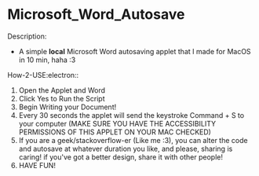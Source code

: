 # Microsoft_Word_Autosave

Description:
- A simple **local** Microsoft Word autosaving applet that I made for MacOS in 10 min, haha :3

How-2-USE:electron::
1. Open the Applet and Word
2. Click Yes to Run the Script
3. Begin Writing your Document!
4. Every 30 seconds the applet will send the keystroke Command + S to your computer (MAKE SURE YOU HAVE THE ACCESSIBILITY PERMISSIONS OF THIS APPLET ON YOUR MAC CHECKED)
5. If you are a geek/stackoverflow-er (Like me :3), you can alter the code and autosave at whatever duration you like, and please, sharing is caring! if you've got a better design, share it with other people!
6. HAVE FUN!


